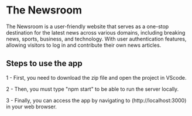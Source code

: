 # The Newsroom

The Newsroom is a user-friendly website that serves as a one-stop destination for the latest news across various domains, including breaking news, sports, business, and technology. With user authentication features, allowing visitors to log in and contribute their own news articles.

## Steps to use the app
1 - First, you need to download the zip file and open the project in VScode.

2 - Then, you must type "npm start" to be able to run the server locally.

3 - Finally, you can access the app by navigating to (http://localhost:3000) in your web browser.
